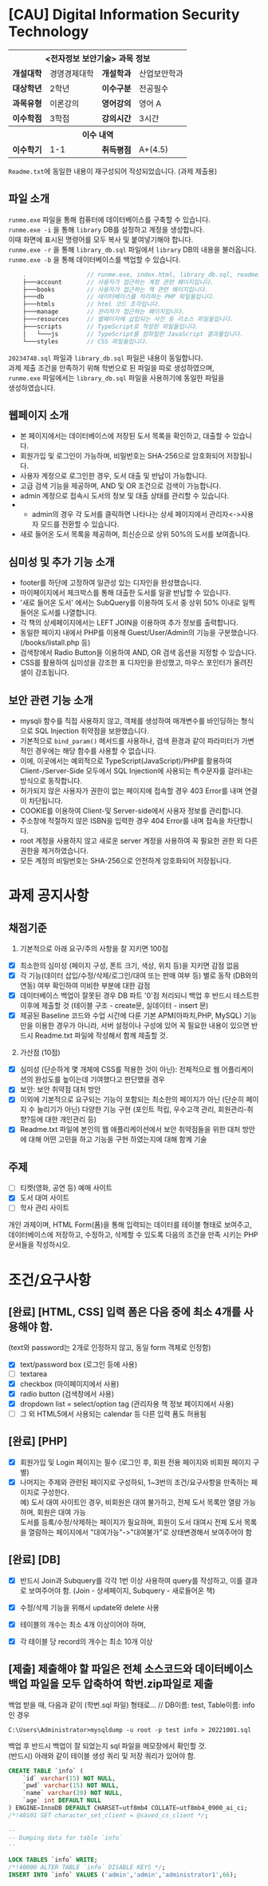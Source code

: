 # [CAU] Digital Information Security Technology

<table>
  <tr>
    <th colspan="4">&lt;전자정보 보안기술> 과목 정보</th>
  </tr>
  <tr>
    <td><b>개설대학</b></td><td>경영경제대학</td>
    <td><b>개설학과</b></td><td>산업보안학과</td>
  </tr>
  <tr>
    <td><b>대상학년</b></td><td>2학년</td>
    <td><b>이수구분</b></td><td>전공필수</td>
  </tr>
  <tr>
    <td><b>과목유형</b></td><td>이론강의</td>
    <td><b>영어강의</b></td><td>영어 A</td>
  </tr>
  <tr>
    <td><b>이수학점</b></td><td>3학점</td>
    <td><b>강의시간</b></td><td>3시간</td>
  </tr>
  <tr>
    <th colspan="4">이수 내역</th>
  </tr>
  <tr>
    <td><b>이수학기</b></td><td>1-1</td>
    <td><b>취득평점</b></td><td>A+(4.5)</td>
  </tr>
</table>

`Readme.txt`에 동일한 내용이 재구성되어 작성되었습니다. (과제 제출용)

## 파일 소개
`runme.exe` 파일을 통해 컴퓨터에 데이터베이스를 구축할 수 있습니다.\
`runme.exe -i` 을 통해 `library` DB를 설정하고 계정을 생성합니다.\
이때 화면에 표시된 명령어를 모두 복사 및 붙여넣기해야 합니다.\
`runme.exe -r` 을 통해 `library_db.sql` 파일에서 `library` DB의 내용을 불러옵니다.
  \
`runme.exe -b` 을 통해 데이터베이스를 백업할 수 있습니다.
```c
    .                 // runme.exe, index.html, library_db.sql, readme.md 등
    ├───account       // 사용자가 접근하는 계정 관련 페이지입니다.
    ├───books         // 사용자가 접근하는 책 관련 페이지입니다.
    ├───db            // 데이터베이스를 처리하는 PHP 파일들입니다.
    ├───htmls         // html 코드 조각입니다.
    ├───manage        // 관리자가 접근하는 페이지입니다.
    ├───resources     // 웹페이지에 삽입되는 사진 등 리소스 파일들입니다.
    ├───scripts       // TypeScript로 작성된 파일들입니다.
    │   └───js        // TypeScript를 컴파일한 JavaScript 결과물입니다.
    └───styles        // CSS 파일들입니다.
```
`20234748.sql` 파일과 `library_db.sql` 파일은 내용이 동일합니다.\
과제 제출 조건을 만족하기 위해 학번으로 된 파일을 따로 생성하였으며,\
`runme.exe` 파일에서는 `library_db.sql` 파일을 사용하기에 동일한 파일을\
생성하였습니다.

## 웹페이지 소개

- 본 페이지에서는 데이터베이스에 저장된 도서 목록을 확인하고, 대출할 수 있습니다.  
- 회원가입 및 로그인이 가능하며, 비밀번호는 SHA-256으로 암호화되어 저장됩니다.  
- 사용자 계정으로 로그인한 경우, 도서 대출 및 반납이 가능합니다.  
- 고급 검색 기능을 제공하며, AND 및 OR 조건으로 검색이 가능합니다.  
- admin 계정으로 접속시 도서의 정보 및 대출 상태를 관리할 수 있습니다.  
- - admin의 경우 각 도서를 클릭하면 나타나는 상세 페이지에서 관리자<->사용자 모드를 전환할 수 있습니다.
- 새로 들어온 도서 목록을 제공하며, 최신순으로 상위 50%의 도서를 보여줍니다.

## 심미성 및 추가 기능 소개
- footer를 하단에 고정하여 일관성 있는 디자인을 완성했습니다.
- 마이페이지에서 체크박스를 통해 대출한 도서를 일괄 반납할 수 있습니다.
- '새로 들어온 도서' 에서는 SubQuery를 이용하여 도서 중 상위 50% 이내로 일찍 들어온 도서를 나열합니다.
- 각 책의 상세페이지에서는 LEFT JOIN을 이용하여 추가 정보를 출력합니다.
- 동일한 페이지 내에서 PHP를 이용해 Guest/User/Admin의 기능을 구분했습니다. (/books/listall.php 등)
- 검색창에서 Radio Button을 이용하여 AND, OR 검색 옵션을 지정할 수 있습니다.
- CSS를 활용하여 심미성을 강조한 표 디자인을 완성했고, 마우스 포인터가 올려진 셀이 강조됩니다.

## 보안 관련 기능 소개
- mysqli 함수를 직접 사용하지 않고, 객체를 생성하여 매개변수를 바인딩하는 형식으로 SQL Injection 취약점을 보완했습니다.
- 기본적으로 `bind_param()` 메서드를 사용하나, 검색 환경과 같이 파라미터가 가변적인 경우에는 해당 함수를 사용할 수 없습니다.
- 이에, 이곳에서는 예외적으로 TypeScript(JavaScript)/PHP를 활용하여 Client-/Server-Side 모두에서 SQL Injection에 사용되는 특수문자를 걸러내는 방식으로 동작합니다.
- 허가되지 않은 사용자가 권한이 없는 페이지에 접속할 경우 403 Error를 내며 연결이 차단됩니다.
- COOKIE를 이용하여 Client-및 Server-side에서 사용자 정보를 관리합니다.
- 주소창에 적절하지 않은 ISBN을 입력한 경우 404 Error를 내며 접속을 차단합니다.
- root 계정을 사용하지 않고 새로운 server 계정을 사용하여 꼭 필요한 권한 외 다른 권한을 제거하였습니다.
- 모든 계정의 비밀번호는 SHA-256으로 안전하게 암호화되어 저장됩니다.
  
# 과제 공지사항

## 채점기준
1. 기본적으로 아래 요구/주의 사항을 잘 지키면 100점
- [X] 최소한의 심미성 (페이지 구성, 폰트 크기, 색상, 위치 등)을 지키면 감점 없음
- [X] 각 기능(데이터 삽입/수정/삭제/로그인/대여 또는 판매 여부 등) 별로 동작 (DB와의 연동) 여부 확인하여 미비한 부분에 대한 감점
- [X] 데이터베이스 백업이 잘못된 경우 DB 파트 '0'점 처리되니 백업 후 반드시 테스트한 이후에 제출할 것 (테이블 구조 - create문, 실데이터 - insert 문)
- [X] 제공된 Baseline 코드와 수업 시간에 다룬 기본 APM(아파치,PHP, MySQL) 기능 만을 이용한 경우가 아니라, 서버 설정이나 구성에 있어 꼭 필요한 내용이 있으면 반드시 Readme.txt 파일에 작성해서 함께 제출할 것.

2. 가산점 (10점)
- [X] 심미성 (단순하게 몇 개체에 CSS를 적용한 것이 아닌): 전체적으로 웹 어플리케이션의 완성도를 높이는데 기여했다고 판단했을 경우
- [X] 보안: 보안 취약점 대처 방안
- [X] 이외에 기본적으로 요구되는 기능이 포함되는 최소한의 페이지가 아닌 (단순히 페이지 수 늘리기가 아닌) 다양한 기능 구현 (포인트 적립, 우수고객 관리, 회원관리-취향?등에 대한 개인관리 등)
- [X] Readme.txt 파일에 본인의 웹 애플리케이션에서 보안 취약점들을 위한 대처 방안에 대해 어떤 고민을 하고 기능을 구현 하였는지에 대해 함께 기술

## 주제

- [ ] 티켓(영화, 공연 등) 예매 사이트
- [X] 도서 대여 사이트
- [ ] 학사 관리 사이트

개인 과제이며, HTML Form(폼)을 통해 입력되는 데이터를 테이블 형태로 보여주고, 데이터베이스에 저장하고, 수정하고, 삭제할 수 있도록 다음의 조건을 만족 시키는 PHP 문서들을 작성하시오.  
  
  
# 조건/요구사항
## [완료] \[HTML, CSS\] 입력 폼은 다음 중에 최소 4개를 사용해야 함.
(text와 password는 2개로 인정하지 않고, 동일 form 객체로 인정함)
- [X] text/password box (로그인 등에 사용)
- [ ] textarea
- [X] checkbox (마이페이지에서 사용)
- [X] radio button (검색창에서 사용)
- [X] dropdown list = select/option tag (관리자용 책 정보 페이지에서 사용)
- [ ] 그 외 HTML5에서 사용되는 calendar 등 다른 입력 폼도 허용됨
 
## [완료] \[PHP\]
- [X] 회원가입 및 Login 페이지는 필수 (로그인 후, 회원 전용 페이지와 비회원 페이지 구별)
- [X] 나머지는 주제와 관련된 페이지로 구성하되, 1~3번의 조건/요구사항을 만족하는 페이지로 구성한다.   
예) 도서 대여 사이트인 경우, 비회원은 대여 불가하고, 전체 도서 목록만 열람 가능하며, 회원은 대여 가능  
    도서를 등록/수정/삭제하는 페이지가 필요하며, 회원이 도서 대여시 전체 도서 목록을 열람하는 페이지에서
    "대여가능"->"대여불가"로 상태변경해서 보여주어야 함
 
## [완료] \[DB\]
- [X] 반드시 Join과 Subquery를 각각 1번 이상 사용하여 query를 작성하고, 이를 결과로 보여주어야 함. (Join - 상세페이지, Subquery - 새로들어온 책)
- [X] 수정/삭제 기능을 위해서 update와 delete 사용
- [X] 테이블의 개수는 최소 4개 이상이어야 하며,
- [X] 각 테이블 당 record의 개수는 최소 10개 이상
 

## \[제출\] 제출해야 할 파일은 전체 소스코드와 데이터베이스 백업 파일을 모두 압축하여 학번.zip파일로 제출

백업 받을 때, 다음과 같이 (학번.sql 파일) 형태로...  // DB이름: test, Table이름: info 인 경우  
```batch
C:\Users\Administrator>mysqldump -u root -p test info > 20221001.sql  
```
백업 후 반드시 백업이 잘 되었는지 sql 파일을 메모장에서 확인할 것.  
(반드시) 아래와 같이 테이블 생성 쿼리 및 저장 쿼리가 있어야 함.  
```sql
CREATE TABLE `info` (
    `id` varchar(15) NOT NULL,
    `pwd` varchar(15) NOT NULL,
    `name` varchar(20) NOT NULL,
    `age` int DEFAULT NULL
) ENGINE=InnoDB DEFAULT CHARSET=utf8mb4 COLLATE=utf8mb4_0900_ai_ci;
/*!40101 SET character_set_client = @saved_cs_client */;
    
--
-- Dumping data for table `info`
--
    
LOCK TABLES `info` WRITE;
/*!40000 ALTER TABLE `info` DISABLE KEYS */;
INSERT INTO `info` VALUES ('admin','admin','administrator1',66);
```

